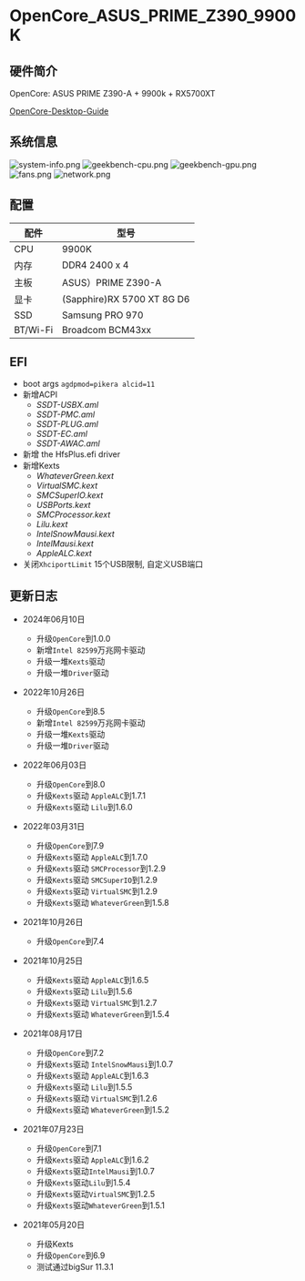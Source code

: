 # OpenCore_ASUS_PRIME_Z390_9900K

## 硬件简介
OpenCore: ASUS PRIME Z390-A + 9900k + RX5700XT

[OpenCore-Desktop-Guide](https://dortania.github.io/OpenCore-Install-Guide/config.plist/coffee-lake.html)

## 系统信息
![system-info.png](./images/system-info.png)
![geekbench-cpu.png](./images/geekbench-cpu.png)
![geekbench-gpu.png](./images/geekbench-gpu.png)
![fans.png](./images/fans.png)
![network.png](./images/network.png)

## **配置**

|  配件  | 型号  | 
|  ---- | ---- | 
|  CPU  | 9900K | 
|  内存  | DDR4 2400 x 4 | 
|  主板  | ASUS）PRIME Z390-A  | 
|  显卡  | (Sapphire)RX 5700 XT 8G D6 |
|  SSD  | Samsung PRO 970 |
|  BT/Wi-Fi  | Broadcom BCM43xx | 


## **EFI**

* boot args `agdpmod=pikera alcid=11`
* 新增ACPI
    - *SSDT-USBX.aml* 
    - *SSDT-PMC.aml*
    - *SSDT-PLUG.aml*
    - *SSDT-EC.aml*
    - *SSDT-AWAC.aml*
* 新增 the HfsPlus.efi driver
* 新增Kexts
    - *WhateverGreen.kext*
    - *VirtualSMC.kext*
    - *SMCSuperIO.kext*
    - *USBPorts.kext*
    - *SMCProcessor.kext*
    - *Lilu.kext*
    - *IntelSnowMausi.kext*
    - *IntelMausi.kext*
    - *AppleALC.kext*
* 关闭`XhciportLimit` 15个USB限制, 自定义USB端口


## **更新日志**

- 2024年06月10日
  - 升级`OpenCore`到1.0.0
  - 新增`Intel 82599`万兆网卡驱动
  - 升级一堆`Kexts`驱动
  - 升级一堆`Driver`驱动

- 2022年10月26日
  - 升级`OpenCore`到8.5
  - 新增`Intel 82599`万兆网卡驱动
  - 升级一堆`Kexts`驱动
  - 升级一堆`Driver`驱动

- 2022年06月03日
  - 升级`OpenCore`到8.0
  - 升级`Kexts`驱动 `AppleALC`到1.7.1
  - 升级`Kexts`驱动 `Lilu`到1.6.0

- 2022年03月31日
  - 升级`OpenCore`到7.9
  - 升级`Kexts`驱动 `AppleALC`到1.7.0
  - 升级`Kexts`驱动 `SMCProcessor`到1.2.9
  - 升级`Kexts`驱动 `SMCSuperIO`到1.2.9
  - 升级`Kexts`驱动 `VirtualSMC`到1.2.9
  - 升级`Kexts`驱动 `WhateverGreen`到1.5.8

- 2021年10月26日
  - 升级`OpenCore`到7.4
  
- 2021年10月25日
    - 升级`Kexts`驱动 `AppleALC`到1.6.5
    - 升级`Kexts`驱动 `Lilu`到1.5.6
    - 升级`Kexts`驱动 `VirtualSMC`到1.2.7
    - 升级`Kexts`驱动 `WhateverGreen`到1.5.4

- 2021年08月17日
    - 升级`OpenCore`到7.2
    - 升级`Kexts`驱动 `IntelSnowMausi`到1.0.7
    - 升级`Kexts`驱动 `AppleALC`到1.6.3
    - 升级`Kexts`驱动 `Lilu`到1.5.5
    - 升级`Kexts`驱动 `VirtualSMC`到1.2.6
    - 升级`Kexts`驱动 `WhateverGreen`到1.5.2
  

- 2021年07月23日
    - 升级`OpenCore`到7.1
    - 升级`Kexts`驱动 `AppleALC`到1.6.2
    - 升级`Kexts`驱动`IntelMausi`到1.0.7
    - 升级`Kexts`驱动`Lilu`到1.5.4
    - 升级`Kexts`驱动`VirtualSMC`到1.2.5
    - 升级`Kexts`驱动`WhateverGreen`到1.5.1

- 2021年05月20日
    - 升级Kexts
    - 升级`OpenCore`到6.9
    - 测试通过bigSur 11.3.1
